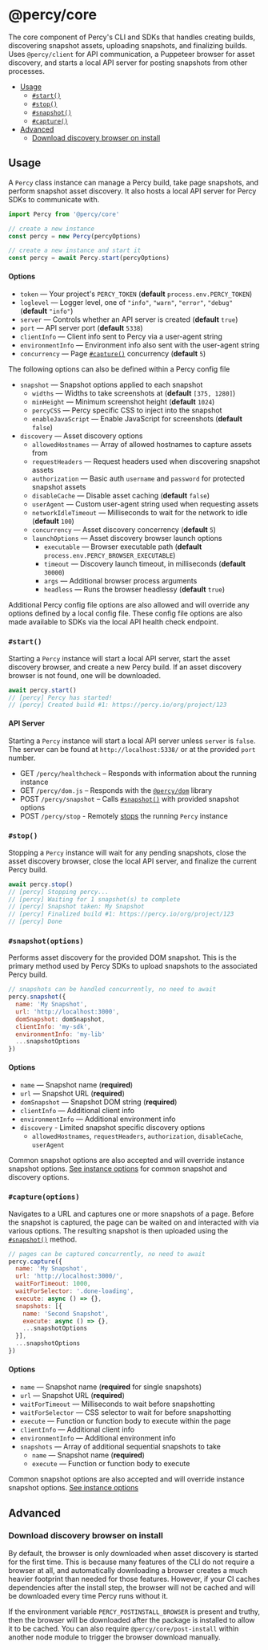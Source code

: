 # @percy/core

The core component of Percy's CLI and SDKs that handles creating builds, discovering snapshot
assets, uploading snapshots, and finalizing builds. Uses `@percy/client` for API communication, a
Puppeteer browser for asset discovery, and starts a local API server for posting snapshots from
other processes.

- [Usage](#usage)
  - [`#start()`](#start)
  - [`#stop()`](#stop)
  - [`#snapshot()`](#snapshotoptions)
  - [`#capture()`](#captureoptions)
- [Advanced](#advanced)
  - [Download discovery browser on install](#download-discovery-browser-on-install)

## Usage

A `Percy` class instance can manage a Percy build, take page snapshots, and perform snapshot asset
discovery. It also hosts a local API server for Percy SDKs to communicate with.

``` js
import Percy from '@percy/core'

// create a new instance
const percy = new Percy(percyOptions)

// create a new instance and start it
const percy = await Percy.start(percyOptions)
```

#### Options

- `token` — Your project's `PERCY_TOKEN` (**default** `process.env.PERCY_TOKEN`)
- `loglevel` — Logger level, one of `"info"`, `"warn"`, `"error"`, `"debug"` (**default** `"info"`)
- `server` — Controls whether an API server is created (**default** `true`)
- `port` — API server port (**default** `5338`)
- `clientInfo` — Client info sent to Percy via a user-agent string
- `environmentInfo` — Environment info also sent with the user-agent string
- `concurrency` — Page [`#capture()`](#captureoptions) concurrency (**default** `5`)

The following options can also be defined within a Percy config file

- `snapshot` — Snapshot options applied to each snapshot
  - `widths` — Widths to take screenshots at (**default** `[375, 1280]`)
  - `minHeight` — Minimum screenshot height (**default** `1024`)
  - `percyCSS` — Percy specific CSS to inject into the snapshot
  - `enableJavaScript` — Enable JavaScript for screenshots (**default** `false`)
- `discovery` — Asset discovery options
  - `allowedHostnames` — Array of allowed hostnames to capture assets from
  - `requestHeaders` — Request headers used when discovering snapshot assets
  - `authorization` — Basic auth `username` and `password` for protected snapshot assets
  - `disableCache` — Disable asset caching (**default** `false`)
  - `userAgent` — Custom user-agent string used when requesting assets
  - `networkIdleTimeout` — Milliseconds to wait for the network to idle (**default** `100`)
  - `concurrency` — Asset discovery concerrency (**default** `5`)
  - `launchOptions` — Asset discovery browser launch options
    - `executable` — Browser executable path (**default** `process.env.PERCY_BROWSER_EXECUTABLE`)
    - `timeout` — Discovery launch timeout, in milliseconds (**default** `30000`)
    - `args` — Additional browser process arguments
    - `headless` — Runs the browser headlessy (**default** `true`)
    
Additional Percy config file options are also allowed and will override any options defined by a
local config file. These config file options are also made available to SDKs via the local API
health check endpoint.

### `#start()`

Starting a `Percy` instance will start a local API server, start the asset discovery browser, and
create a new Percy build. If an asset discovery browser is not found, one will be downloaded.

``` js
await percy.start()
// [percy] Percy has started!
// [percy] Created build #1: https://percy.io/org/project/123
```

#### API Server

Starting a `Percy` instance will start a local API server unless `server` is `false`. The server can
be found at `http://localhost:5338/` or at the provided `port` number.

- GET `/percy/healthcheck` – Responds with information about the running instance
- GET `/percy/dom.js` – Responds with the [`@percy/dom`](./packages/dom) library
- POST `/percy/snapshot` – Calls [`#snapshot()`](#snapshotoptions) with provided snapshot options
- POST `/percy/stop` - Remotely [stops](#stop) the running `Percy` instance

### `#stop()`

Stopping a `Percy` instance will wait for any pending snapshots, close the asset discovery browser,
close the local API server, and finalize the current Percy build.

``` js
await percy.stop()
// [percy] Stopping percy...
// [percy] Waiting for 1 snapshot(s) to complete
// [percy] Snapshot taken: My Snapshot
// [percy] Finalized build #1: https://percy.io/org/project/123
// [percy] Done
```

### `#snapshot(options)`

Performs asset discovery for the provided DOM snapshot. This is the primary method used by Percy
SDKs to upload snapshots to the associated Percy build.

``` js
// snapshots can be handled concurrently, no need to await
percy.snapshot({
  name: 'My Snapshot',
  url: 'http://localhost:3000',
  domSnapshot: domSnapshot,
  clientInfo: 'my-sdk',
  environmentInfo: 'my-lib'
  ...snapshotOptions
})
```

#### Options

- `name` — Snapshot name (**required**)
- `url` — Snapshot URL (**required**)
- `domSnapshot` — Snapshot DOM string (**required**)
- `clientInfo` — Additional client info
- `environmentInfo` — Additional environment info
- `discovery` - Limited snapshot specific discovery options
  - `allowedHostnames`, `requestHeaders`, `authorization`, `disableCache`, `userAgent`

Common snapshot options are also accepted and will override instance snapshot options. [See instance
options](#options) for common snapshot and discovery options.

### `#capture(options)`

Navigates to a URL and captures one or more snapshots of a page. Before the snapshot is captured,
the page can be waited on and interacted with via various options. The resulting snapshot is then
uploaded using the [`#snapshot()`](#snapshotoptions) method.

``` js
// pages can be captured concurrently, no need to await
percy.capture({
  name: 'My Snapshot',
  url: 'http://localhost:3000/',
  waitForTimeout: 1000,
  waitForSelector: '.done-loading',
  execute: async () => {},
  snapshots: [{
    name: 'Second Snapshot',
    execute: async () => {},
    ...snapshotOptions
  }],
  ...snapshotOptions
})
```

#### Options

- `name` — Snapshot name (**required** for single snapshots)
- `url` — Snapshot URL (**required**)
- `waitForTimeout` — Milliseconds to wait before snapshotting
- `waitForSelector` — CSS selector to wait for before snapshotting
- `execute` — Function or function body to execute within the page
- `clientInfo` — Additional client info
- `environmentInfo` — Additional environment info
- `snapshots` — Array of additional sequential snapshots to take
  - `name` — Snapshot name (**required**)
  - `execute` — Function or function body to execute

Common snapshot options are also accepted and will override instance snapshot options. [See instance
options](#options)

## Advanced

### Download discovery browser on install

By default, the browser is only downloaded when asset discovery is started for the first time. This
is because many features of the CLI do not require a browser at all, and automatically downloading a
browser creates a much heavier footprint than needed for those features. However, if your CI caches
dependencies after the install step, the browser will not be cached and will be downloaded every
time Percy runs without it.

If the environment variable `PERCY_POSTINSTALL_BROWSER` is present and truthy, then the browser will
be downloaded after the package is installed to allow it to be cached. You can also require
`@percy/core/post-install` within another node module to trigger the browser download manually.

